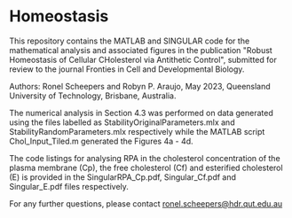 # Homeostasis
This repository contains the MATLAB and SINGULAR code for the mathematical analysis and associated figures in the publication "Robust Homeostasis of Cellular CHolesterol via Antithetic Control", submitted for review to the journal Fronties in Cell and Developmental Biology.

Authors: Ronel Scheepers and Robyn P. Araujo, May 2023, Queensland University of Technology, Brisbane, Australia.

The numerical analysis in Section 4.3 was performed on data generated using the files labelled as StabilityOriginalParameters.mlx and StabilityRandomParameters.mlx respectively while the MATLAB script Chol_Input_Tiled.m generated the Figures 4a - 4d.


The code listings for analysing RPA in the cholesterol concentration of the plasma membrane (Cp), the free cholesterol (Cf) and esterified cholesterol (E) is provided in the SingularRPA_Cp.pdf, Singular_Cf.pdf and Singular_E.pdf files respectively.

For any further questions, please contact ronel.scheepers@hdr.qut.edu.au
